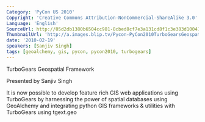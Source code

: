 ```yaml
---
Category: 'PyCon US 2010'
Copyright: 'Creative Commons Attribution-NonCommercial-ShareAlike 3.0'
Language: 'English'
SourceUrl: http://05d2db1380b6504cc981-8cbed8cf7e3a131cd8f1c3e383d10041.r93.cf2.rackcdn.com/pycon-us-2010/343_turbogears-geospatial-framework-19.m4v
ThumbnailUrl: 'http://a.images.blip.tv/Pycon-PyCon2010TurboGearsGeospatialFramework19455.png'
date: '2010-02-19'
speakers: [Sanjiv Singh]
tags: [geoalchemy, gis, pycon, pycon2010, turbogears]
---
```

TurboGears Geospatial Framework

  
Presented by Sanjiv Singh

  
It is now possible to develop feature rich GIS web applications using
TurboGears by harnessing the power of spatial databases using GeoAlchemy and
integrating python GIS frameworks & utilities with TurboGears using tgext.geo

